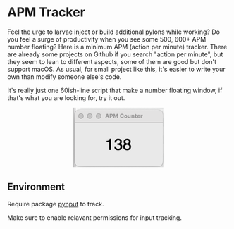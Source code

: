 # APM Tracker

Feel the urge to larvae inject or build additional pylons while working? Do you feel a surge of productivity when you see some 500, 600+ APM number floating? Here is a minimum APM (action per minute) tracker. There are already some projects on Github if you search "action per minute", but they seem to lean to different aspects, some of them are good but don't support macOS. As usual, for small project like this, it's easier to write your own than modify someone else's code. 

It's really just one 60ish-line script that make a number floating window, if that's what you are looking for, try it out.

<p align="center">
  <img src=image.png />
</p>

## Environment

Require package [pynput](https://github.com/moses-palmer/pynput) to track.

Make sure to enable relavant permissions for input tracking.